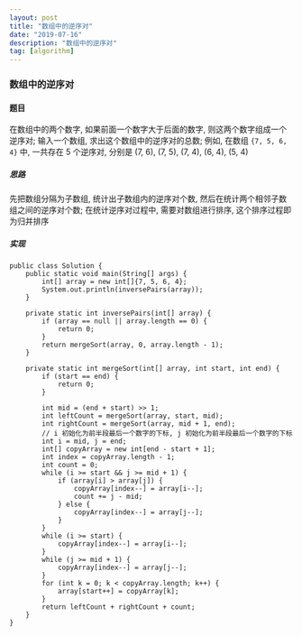 ```yaml
---
layout: post
title: "数组中的逆序对"
date: "2019-07-16"
description: "数组中的逆序对"
tag: [algorithm]
---
```


### 数组中的逆序对

#### 题目
在数组中的两个数字, 如果前面一个数字大于后面的数字, 则这两个数字组成一个逆序对; 输入一个数组, 求出这个数组中的逆序对的总数; 例如, 在数组 `{7, 5, 6, 4}` 中, 一共存在 5 个逆序对, 分别是 (7, 6), (7, 5), (7, 4), (6, 4), (5, 4)

##### 思路
先把数组分隔为子数组, 统计出子数组内的逆序对个数, 然后在统计两个相邻子数组之间的逆序对个数; 在统计逆序对过程中, 需要对数组进行排序, 这个排序过程即为归并排序

##### 实现
```
public class Solution {
    public static void main(String[] args) {
        int[] array = new int[]{7, 5, 6, 4};
        System.out.println(inversePairs(array));
    }

    private static int inversePairs(int[] array) {
        if (array == null || array.length == 0) {
            return 0;
        }
        return mergeSort(array, 0, array.length - 1);
    }

    private static int mergeSort(int[] array, int start, int end) {
        if (start == end) {
            return 0;
        }

        int mid = (end + start) >> 1;
        int leftCount = mergeSort(array, start, mid);
        int rightCount = mergeSort(array, mid + 1, end);
        // i 初始化为前半段最后一个数字的下标, j 初始化为前半段最后一个数字的下标
        int i = mid, j = end;
        int[] copyArray = new int[end - start + 1];
        int index = copyArray.length - 1;
        int count = 0;
        while (i >= start && j >= mid + 1) {
            if (array[i] > array[j]) {
                copyArray[index--] = array[i--];
                count += j - mid;
            } else {
                copyArray[index--] = array[j--];
            }
        }
        while (i >= start) {
            copyArray[index--] = array[i--];
        }
        while (j >= mid + 1) {
            copyArray[index--] = array[j--];
        }
        for (int k = 0; k < copyArray.length; k++) {
            array[start++] = copyArray[k];
        }
        return leftCount + rightCount + count;
    }
}
```
